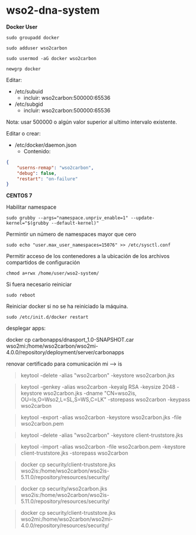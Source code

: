 # wso2-dna-system

**Docker User**


`
sudo groupadd docker
`

`
sudo adduser wso2carbon 
`

`
sudo usermod -aG docker wso2carbon
`

`
newgrp docker 
`

Editar:
  - /etc/subuid
    * incluir: wso2carbon:500000:65536 
  - /etc/subgid
    * incluir: wso2carbon:500000:65536

Nota: usar 500000 o algún valor superior al ultimo intervalo existente.

Editar o crear:
  - /etc/docker/daemon.json
    * Contenido:
```JSON
{
    "userns-remap": "wso2carbon",
    "debug": false,
    "restart": "on-failure"
}
```
**CENTOS 7**

Habilitar namespace

`
sudo grubby --args="namespace.unpriv_enable=1" --update-kernel="$(grubby --default-kernel)"
`

Permintir un número de namespaces mayor que cero

`
sudo echo "user.max_user_namespaces=15076" >> /etc/sysctl.conf
`

Permitir acceso de los contenedores a la ubicación de los archivos compartidos de configuración

`
chmod a+rwx /home/user/wso2-system/
`

Si fuera necesario reiniciar

`
sudo reboot
`

Reiniciar docker si no se ha reiniciado la máquina.

`
sudo /etc/init.d/docker restart
`


desplegar apps:

docker cp carbonapps/dnasport_1.0-SNAPSHOT.car wso2mi:/home/wso2carbon/wso2mi-4.0.0/repository/deployment/server/carbonapps


renovar certificado para comunicación mi --> is

> keytool -delete -alias "wso2carbon" -keystore wso2carbon.jks

> keytool -genkey -alias wso2carbon -keyalg RSA -keysize 2048 -keystore wso2carbon.jks -dname "CN=wso2is, OU=Is,O=Wso2,L=SL,S=WS,C=LK" -storepass wso2carbon -keypass wso2carbon

> keytool -export -alias wso2carbon -keystore wso2carbon.jks -file wso2carbon.pem

> keytool -delete -alias "wso2carbon" -keystore client-truststore.jks

> keytool -import -alias wso2carbon -file wso2carbon.pem -keystore client-truststore.jks -storepass wso2carbon

> docker cp security/client-truststore.jks wso2is:/home/wso2carbon/wso2is-5.11.0/repository/resources/security/

> docker cp security/wso2carbon.jks wso2is:/home/wso2carbon/wso2is-5.11.0/repository/resources/security/

> docker cp security/client-truststore.jks wso2mi:/home/wso2carbon/wso2mi-4.0.0/repository/resources/security/